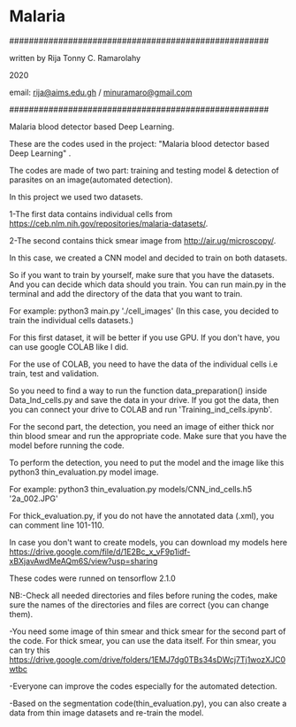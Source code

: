 # Malaria
#####################################################
                                                    
 written by Rija Tonny C. Ramarolahy               
                                                     
 2020                                               
                                                    
 email: rija@aims.edu.gh / minuramaro@gmail.com   
                                                     
#####################################################



Malaria blood detector based Deep Learning.

These are the codes used in the project: "Malaria blood detector based Deep Learning" .

The codes are made of two part: training and testing model & detection of parasites on an image(automated detection).

In this project we used two datasets.

1-The first data contains individual cells from https://ceb.nlm.nih.gov/repositories/malaria-datasets/.

2-The second contains thick smear image from http://air.ug/microscopy/.

In this case, we created a CNN model and decided to train on both datasets.

So if you want to train by yourself, make sure that you have the datasets.
And you can decide which data should you train. You can run main.py in the terminal and add the directory of the data that you want to train.

For example: python3 main.py './cell_images' (In this case, you decided to train the individual cells datasets.)

For this first dataset, it will be better if you use GPU. If you don't have, you can use google COLAB like I did.

For the use of COLAB, you need to have the data of the individual cells i.e train, test and validation. 

So you need to find a way to run the function data_preparation() inside Data_Ind_cells.py and save the data in your drive.
If you got the data, then you can connect your drive to COLAB and run 'Training_ind_cells.ipynb'.



For the second part, the detection, you need an image of either thick nor thin blood smear and run the appropriate code. Make sure that you have the model before running the code.

To perform the detection, you need to put the model and the image like this python3 thin_evaluation.py model image.

For example: python3 thin_evaluation.py models/CNN_ind_cells.h5 '2a_002.JPG' 

For thick_evaluation.py, if you do not have the annotated data (.xml), you can comment line 101-110.

In case you don't want to create models, you can download my models here https://drive.google.com/file/d/1E2Bc_x_vF9p1idf-xBXjavAwdMeAQm6S/view?usp=sharing

These codes were runned on tensorflow 2.1.0

NB:-Check all needed directories and files before runing the codes, make sure the names of the directories and files are correct (you can change them).

   -You need some image of thin smear and thick smear for the second part of the code. For thick smear, you can use the data itself.
For thin smear, you can try this https://drive.google.com/drive/folders/1EMJ7dg0TBs34sDWcj7Tj1wozXJC0wtbc

   -Everyone can improve the codes especially for the automated detection.

   -Based on the segmentation code(thin_evaluation.py), you can also create a data from thin image datasets and re-train the model. 

